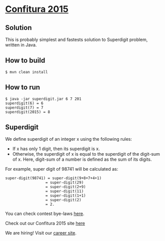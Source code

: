 # [Confitura 2015](http://tech.viacom.com/warsawsdc/confitura2015/)

## Solution
This is probably simplest and fastests solution to Superdigit problem, written in Java.

## How to build

```
$ mvn clean install
```

## How to run

```
$ java -jar superdigit.jar 6 7 201
superdigit(6) = 6
superdigit(7) = 7
superdigit(2015) = 8
```


## Superdigit

We define superdigit of an integer x using the following rules:

* If x has only 1 digit, then its superdigit is x.
* Otherwise, the superdigit of x is equal to the superdigit of the digit-sum of x. Here, digit-sum of a number is defined as the sum of its digits.

For example, super digit of 98741 will be calculated as:

```
super-digit(98741) = super-digit(9+8+7+4+1)
                  = super-digit(29)
                  = super-digit(2+9)
                  = super-digit(11)
                  = super-digit(1+1)
                  = super-digit(2)
                  = 2.
```

You can check contest bye-laws [here](http://tech.viacom.com/warsawsdc/confitura2015/Regulamin_konkurs_Viacom_programmer_adventure_2015.pdf).

Check out our Confitura 2015 site [here](http://tech.viacom.com/warsawsdc/confitura2015/)

We are hiring! Visit our [career site](http://tech.viacom.com/careers/).
